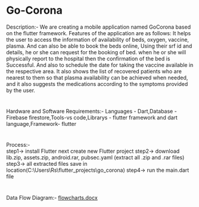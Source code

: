 # Go-Corona
Description:- We are creating a mobile application named GoCorona based on the flutter framework.  Features of the application are as follows: It helps the user to access the information of availability of beds, oxygen, vaccine, plasma.  And can also be able to book the beds online, Using their srf id and details, he or she can request for the booking of bed. when he or she will physically report to the hospital then the confirmation of the bed is Successful. And also to schedule the date for taking the vaccine available in the respective area. It also shows the list of recovered patients who are nearest to them so that plasma availability can be achieved when needed, and it also suggests the medications according to the symptoms provided by the user.
# 
Hardware and Software Requirements:- Languages - Dart,Database - Firebase firestore,Tools-vs code,Librarys - flutter framework and dart language,Framework- flutter
# 
Process:-   
step1-> install Flutter next create new Flutter project 
step2-> download lib.zip, assets.zip, android.rar, pubsec.yaml (extract all .zip and .rar files) 
step3-> all extracted files save in location(C:\Users\Rs\flutter_projects\go_corona) 
step4-> run the main.dart file 
# 
Data Flow Diagram:- 
[flowcharts.docx](https://github.com/beceyantra/Go-corona/files/6532409/flowcharts.docx)
